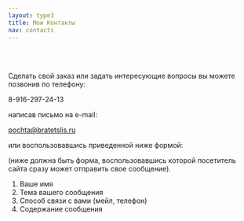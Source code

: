 ```yaml
---
layout: type3
title: Мои Контакты
nav: contacts
---
```

<br><br>

Сделать свой заказ или задать интересующие вопросы вы можете позвонив по телефону:

8-916-297-24-13 

написав письмо на e-mail:

pochta@bratetslis.ru

или воспользовавшись приведенной ниже формой:

(ниже должна быть форма, воспользовавшись которой посетитель сайта сразу может отправить свое сообщение).

1. Ваше имя 
2. Тема вашего сообщения
3. Способ связи с вами (мейл, телефон)
4. Содержание сообщения
